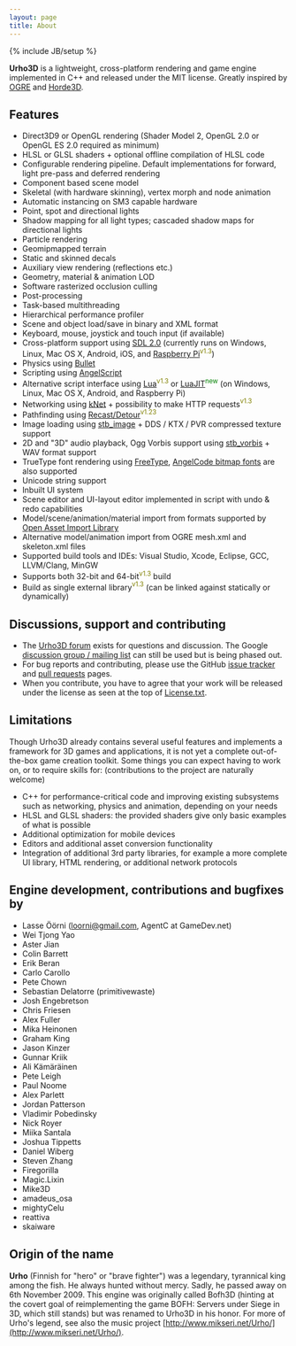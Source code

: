 ```yaml
---
layout: page
title: About
---
```

{% include JB/setup %}

**Urho3D** is a lightweight, cross-platform rendering and game engine implemented in C++ and released under the MIT license. Greatly inspired by [OGRE](http://www.ogre3d.org/) and [Horde3D](http://www.horde3d.org/).

## Features
- Direct3D9 or OpenGL rendering (Shader Model 2, OpenGL 2.0 or OpenGL ES 2.0 required as minimum)
- HLSL or GLSL shaders + optional offline compilation of HLSL code
- Configurable rendering pipeline. Default implementations for forward, light pre-pass and deferred rendering
- Component based scene model
- Skeletal (with hardware skinning), vertex morph and node animation
- Automatic instancing on SM3 capable hardware
- Point, spot and directional lights
- Shadow mapping for all light types; cascaded shadow maps for directional lights
- Particle rendering
- Geomipmapped terrain
- Static and skinned decals
- Auxiliary view rendering (reflections etc.)
- Geometry, material & animation LOD
- Software rasterized occlusion culling
- Post-processing
- Task-based multithreading
- Hierarchical performance profiler
- Scene and object load/save in binary and XML format
- Keyboard, mouse, joystick and touch input (if available)
- Cross-platform support using [SDL 2.0](http://www.libsdl.org/) (currently runs on Windows, Linux, Mac OS X, Android, iOS, and [Raspberry Pi](http://www.raspberrypi.org/)<font color="olive"><sup>v1.3</sup></font>)
- Physics using [Bullet](http://www.bulletphysics.org/)
- Scripting using [AngelScript](http://www.angelcode.com/angelscript/)
- Alternative script interface using [Lua](http://www.lua.org/)<font color="olive"><sup>v1.3</sup></font> or [LuaJIT](http://luajit.org/)<font color="green"><sup>new</sup></font> (on Windows, Linux, Mac OS X, Android, and Raspberry Pi)
- Networking using [kNet](https://github.com/juj/kNet/) + possibility to make HTTP requests<font color="olive"><sup>v1.3</sup></font>
- Pathfinding using [Recast/Detour](https://code.google.com/p/recastnavigation/)<font color="olive"><sup>v1.23</sup></font>
- Image loading using [stb_image](http://nothings.org/) + DDS / KTX / PVR compressed texture support
- 2D and "3D" audio playback, Ogg Vorbis support using [stb_vorbis](http://nothings.org/) + WAV format support
- TrueType font rendering using [FreeType](http://www.freetype.org/), [AngelCode bitmap fonts](http://www.angelcode.com/products/bmfont/) are also supported
- Unicode string support
- Inbuilt UI system
- Scene editor and UI-layout editor implemented in script with undo & redo capabilities
- Model/scene/animation/material import from formats supported by [Open Asset Import Library](http://assimp.sourceforge.net)
- Alternative model/animation import from OGRE mesh.xml and skeleton.xml files
- Supported build tools and IDEs: Visual Studio, Xcode, Eclipse, GCC, LLVM/Clang, MinGW
- Supports both 32-bit and 64-bit<font color="olive"><sup>v1.3</sup></font> build
- Build as single external library<font color="olive"><sup>v1.3</sup></font> (can be linked against statically or dynamically)

## Discussions, support and contributing
- The [Urho3D forum](http://urho3d.prophpbb.com/) exists for questions and discussion. The Google [discussion group / mailing list](http://groups.google.com/group/urho3d/) can still be used but is being phased out.
- For bug reports and contributing, please use the GitHub [issue tracker](https://github.com/urho3d/Urho3D/issues/) and [pull requests](https://github.com/urho3d/Urho3D/pulls) pages.
- When you contribute, you have to agree that your work will be released under the license as seen at the top of [License.txt](https://github.com/urho3d/Urho3D/blob/master/License.txt).

## Limitations
Though Urho3D already contains several useful features and implements a framework for 3D games and applications, it is not yet a complete out-of-the-box game creation toolkit. Some things you can expect having to work on, or to require skills for: (contributions to the project are naturally welcome)
- C++ for performance-critical code and improving existing subsystems such as networking, physics and animation, depending on your needs
- HLSL and GLSL shaders: the provided shaders give only basic examples of what is possible
- Additional optimization for mobile devices
- Editors and additional asset conversion functionality
- Integration of additional 3rd party libraries, for example a more complete UI library, HTML rendering, or additional network protocols

## Engine development, contributions and bugfixes by
- Lasse Öörni (loorni@gmail.com, AgentC at GameDev.net)
- Wei Tjong Yao
- Aster Jian
- Colin Barrett
- Erik Beran
- Carlo Carollo
- Pete Chown
- Sebastian Delatorre (primitivewaste)
- Josh Engebretson
- Chris Friesen
- Alex Fuller
- Mika Heinonen
- Graham King
- Jason Kinzer
- Gunnar Kriik
- Ali Kämäräinen
- Pete Leigh
- Paul Noome
- Alex Parlett
- Jordan Patterson
- Vladimir Pobedinsky
- Nick Royer
- Miika Santala
- Joshua Tippetts
- Daniel Wiberg
- Steven Zhang
- Firegorilla
- Magic.Lixin
- Mike3D
- amadeus_osa
- mightyCelu
- reattiva
- skaiware

## Origin of the name
**Urho** (Finnish for "hero" or "brave fighter") was a legendary, tyrannical king among the fish. He always hunted without mercy. Sadly, he passed away on 6th November 2009. This engine was originally called Bofh3D (hinting at the covert goal of reimplementing the game BOFH: Servers under Siege in 3D, which still stands) but was renamed to Urho3D in his honor. For more of Urho's legend, see also the music project [http://www.mikseri.net/Urho/](http://www.mikseri.net/Urho/).
